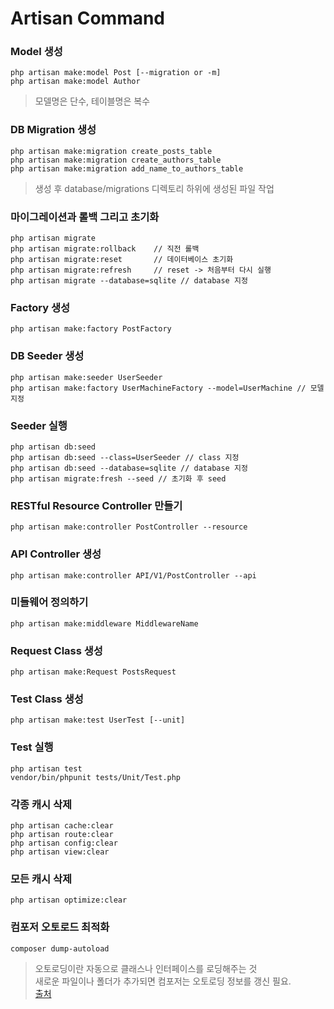 # Artisan Command

### Model 생성

```
php artisan make:model Post [--migration or -m]
php artisan make:model Author
```
> 모델명은 단수, 테이블명은 복수

### DB Migration 생성

```
php artisan make:migration create_posts_table
php artisan make:migration create_authors_table
php artisan make:migration add_name_to_authors_table
```

> 생성 후 database/migrations 디렉토리 하위에 생성된 파일 작업

### 마이그레이션과 롤백 그리고 초기화

```
php artisan migrate
php artisan migrate:rollback    // 직전 롤백
php artisan migrate:reset       // 데이터베이스 초기화
php artisan migrate:refresh     // reset -> 처음부터 다시 실행
php artisan migrate --database=sqlite // database 지정
```

### Factory 생성
```
php artisan make:factory PostFactory

```

### DB Seeder 생성
```
php artisan make:seeder UserSeeder
php artisan make:factory UserMachineFactory --model=UserMachine // 모델 지정
```

### Seeder 실행
```
php artisan db:seed
php artisan db:seed --class=UserSeeder // class 지정
php artisan db:seed --database=sqlite // database 지정
php artisan migrate:fresh --seed // 초기화 후 seed
```

### RESTful Resource Controller 만들기
```
php artisan make:controller PostController --resource
```

### API Controller 생성
```
php artisan make:controller API/V1/PostController --api
```

### 미들웨어 정의하기
```
php artisan make:middleware MiddlewareName
```

### Request Class 생성
```
php artisan make:Request PostsRequest
```

### Test Class 생성
```
php artisan make:test UserTest [--unit]
```

### Test 실행
```
php artisan test
vendor/bin/phpunit tests/Unit/Test.php
```

### 각종 캐시 삭제
```
php artisan cache:clear
php artisan route:clear
php artisan config:clear
php artisan view:clear
```

### 모든 캐시 삭제
```
php artisan optimize:clear
```


### 컴포저 오토로드 최적화
```
composer dump-autoload
```
> 오토로딩이란 자동으로 클래스나 인터페이스를 로딩해주는 것  
> 새로운 파일이나 폴더가 추가되면 컴포저는 오토로딩 정보를 갱신 필요.  
> [출처](https://www.lesstif.com/laravelprog/auto-loader-24445513.html)
